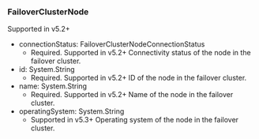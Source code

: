 ### FailoverClusterNode
Supported in v5.2+

- connectionStatus: FailoverClusterNodeConnectionStatus
  - Required. Supported in v5.2+
Connectivity status of the node in the failover cluster.
- id: System.String
  - Required. Supported in v5.2+
ID of the node in the failover cluster.
- name: System.String
  - Required. Supported in v5.2+
Name of the node in the failover cluster.
- operatingSystem: System.String
  - Supported in v5.3+
Operating system of the node in the failover cluster.
